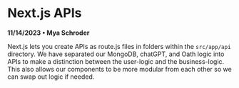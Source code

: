 # Next.js APIs
**11/14/2023 • Mya Schroder**

Next.js lets you create APIs as route.js files in folders within the `src/app/api` directory. We have separated our MongoDB, chatGPT, and Oath logic into APIs to make a distinction between the user-logic and the business-logic. This also allows our components to be more modular from each other so we can swap out logic if needed.